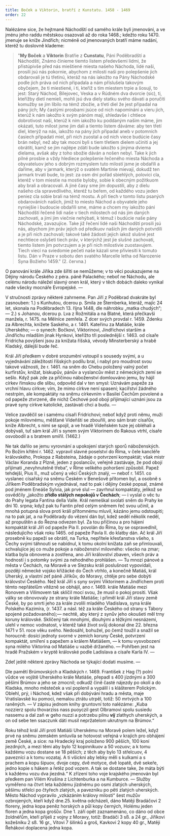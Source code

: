 ```yaml
---
title: Boček a Viktorin, bratří z Kunstatu. 1458 - 1469
order: 22
---
```

Nalézáme sice, že hejtmané Náchodští od samého krále byli jmenováni, a ve jménu jeho raddu městskou osazovali až do roka 1468.; kdežto roku 1470. jmenuje se kníže Jindřich; nicméně od jmenovaných bratří máme nadání, kteréž tu doslovně klademe:

> "**My Boček** a **Viktorin** Bratřie z **Cunstatu**, Páni Poděbradští a Náchodští, Známo činieme tiemto listem předevšemi lidmi, že přistúpivše před nás mieštiené miesta našeho Náchoda, lidé naši, prosili jsú nás pokornie, abychom z milosti naši pro polepšenie jich obdarovali je tú třetinú, kteráž na nás iakožto na Pány Náchodské podle jich práva od nich připadala a nám příslušela takovým obyčejem, že ti miestiené, i ti, kteříž s tím miestem trpie a šosují, to jest: Starý Náchod, Bílejovec, Veska a v Rúdném dva dvorcie (sic), ti, kteřížby dietí nemieli, mohli jsú dva diely statku svého dávati a poručiti komužby se jim líbilo na témž zbožie, a třetí diel že jest připadal na pány jich; My častými prosbami jsúce od nich napomínáni a vieru jich, kterúž k nám iakožto k svým pánóm mají, shledavše i chtiece dobrotivost naši, kterúž k nim iakožto ku poddaným našim máme, jim okázati, tuto milost jsme jim dali a tiemto listem dáváme: aby ten třetí diel, kterýž na nás, iakožto na pány jich připadal aneb v potomních časiech připadati miel, při nich zuostal a od nich viece budúcie časy brán nebyl, než aby tak mocni byli s tiem třetiem dielem učiniti a jej obrátiti, kamž se jim najlépe zdáti bude iakožto s jinýma dviema dielama, avšak aby z toho sbožie dáván a nošen nebyl. Take k jich pilné prosbie a vždy hlediece polepšenie řečeného miesta Náchoda a obyvateluov jeho s dobrým rozmyslem tuto milostí jsme je obdařili a daříme, aby v jarmark, kterýž o svatém Martinie mievají, dokudž ten jarmark trvati bude, to jest: za osm dní pořád sbiehlých, polovici cla, kteréž v tom miestie na mostie byloby, sobie k obecným požitkuom aby brali a obracovali. A jiné časy sme jim dopustili, aby z dielu našeho cla spravedlivého, kteréž tu beřem, od každého vozu jeden peniez cla sobie brali na témž mostu. A při tiech v tomto listu psaných obdarováních našich, jimiž to miesto Náchod a obyvatele jeho nyniejšie i budoucie obdařili sme, máme a chcem my iakožto páni Náchodští řečené lidi naše v tiech milostech od nás jim daných zachovati, a jimi jim viečnie nehýbati, k témuž i budúcie naše pány Náchodské, zavazujíce. Take již řečení lidé naši Náchodští prosili jsú nás, abychom jim práv jejich od předkuov našich jim daných potvrdili a je při nich zachovali; takové také žádosti jejich iakož slušné jest nechtiece oslyšeti tiech práv, v kterýchž jest jie slušné zachovati, tiemto listem jim potvrzujem a je při nich milostivie zuostavujem. Tiech viecí na sviedomie pečeti naše kázali sme přiviesiti k tomuto listu. Dán v Praze v sobotu den svatého Marcelle letha od Narozenie Syna Božieho 1459." (2. června.) 

O panování krále Jiříka zde šířiti se nemůžeme; v to věci poukazujeme na Dějiny národu Českého z péra. páně Palackého; neboť ne Náchodu, ale celému národu náležel slavný onen král, který v těch dobách daleko vynikal nade všecky mocnáře Evropejské. —

V stručnosti zprávy některé zahrneme. Pan Jiří z Poděbrad dvakráte byl zasnouben: 1.) s Kunhutou, dcerou p. Smila ze Šternberka, kteráž, majíc 24 let, skonala na Poděbradech 13. října 1448, dle náhrobku „matka chudých“; — 2.) s Johanou, dcerou p. Lva z Rožmitála a na Blatné, která přečkavši manžela, r. 1475. na Mělníce zemřela. Z dcer svých provdal r. 1459. Zdenku za Albrechta, knížete Saského, a r. 1461. Kateřinu za Matiáše, krále Uherského; — o synech: Bočkovi, Viktorinovi, Jindřichovi starším a Jindřichu mladším jinak Hynkovi, kteřížto tři poslednější r. 1463. od císaře Fridricha povýšeni jsou za knížata říšská, vévody Minsterberský a hrabě Kladský, dálejší bude řeč.

Král Jiří předkem v dobré srozumění vstoupil s sousedy svými, a u vyjednávání záležitostí říšských podílu bral, i nabyl pro moudrost svou takové vážnosti, že r. 1461. na sněm do Chebu položený valný počet kurfirstův, knížat, biskupův, pánův a vyslancův měst z německých zemí se sešlo. Když pak zde za příčinou náboženství domlouváno jemu, by hájil církev římskou dle slibu, odpověd dal v ten smysl: Uznávám papeže za vrchní hlavu církve; vím, že mimo církve není spasení; kacířství žádného nestrpím, ale kompaktáty na sněmu církevním v Basilei Čechům povolené a od papeže ztvrzené, dle nichž Čechové pod obojí přijímající uznáni jsou za pravé syny církve katolické, zastávati chci a budu. —

Velice zavděčil se i samému císaři Fridrichovi; neboť když proti němu, muži pokoje milovnému, měšťané Vídeňští se zbouřili, ano sám bratr císařův, kníže Albrecht, s nimi se spojil, a ve hradě Vídeňském tuze jej obléhali a dobývali, tuť sám král Jiří s synem svým Viktorinem do Rakous vtrhl, císaře osvobodil a s bratrem smířil. (1462.)

Ne tak dařilo se jemu vyrovnání a upokojení starých sporů náboženských. Po Božím křtění r. 1462. vypravil slavné poselství do Říma, v čele kancléře královského, Prokopa z Rabsteina, žádaje o potvrzení kompaktát; však mistr Václav Koranda z Plzně, jeden z poslancův, veřejně zastávaje, že pod obojí přijímati „nevyhnutelně třeba“, v Říme velikého pohoršení způsobil. Papež tehdejší, Pius II., muž učený a věcí Českých znalý, — neboť r. 1451. co vyslanec císařský na sněmu Českém v Benešově přítomen byl, a osobně s Jiříkem Poděbradským vyjednával, nad to pak i dějiny české popsal, známé pod jménem Eneáše Sylvia, jak prvé slul — zavrhnul kompaktáty, jelikož se osvědčily „jakožto **zřídlo stálých nepokojů v Čechách**; — i vyslal o věc tu do Prahy legata Fantina della Valle. Král nemeškal svolati sněm do Prahy ke dni 10. srpna; když pak tu Fantin před celým sněmem řeč svou učinil, a mnohá potupná slova proti králi přítomnému mluvil, kázáno jemu odstoupiti; na to pak jat, a na Poděbrady do vězení dán byl, kdež seděl několik neděl, až propuštěn a do Řezna odvezen byl. Za tou příčinou a pro hájení kompaktát král Jiří od papeže Pia II. povolán do Říma, by se ospravedlnil, následujícího však roku 1465. od papeže Pavla II. do klatby dán. Ač král Jiří prosebně ku papeži se obrátil, na Turka, nepřítele křesťanstva všeho, s Čechy svými táhnouti se nabídnul, k tomu okolní knížata zaň se přimlouvali, schvalujíce jej co muže pokoje a náboženství milovného: všecko na zmar; klatba byla obnovena a zostřena, ano Jiří království zbaven, všech práv a hodností i s potomky svými za nehodného prohlášen. — Tu mnozí pánové a města v Čechách, na Moravě a ve Slezsku králi poslušnost vypovídali, později německé vojsko křižácké do Čech vtrhlo, a konečně Matiáš, král Uherský, a vlastní zeť páně Jiříkův, do Moravy, chtěje pro sebe dobýti království Českého. Než král Jiří s syny svými Viktorinem a Jindřichem proti těmto nepřátelům vítězně se obhájil, ano r. 1469. krále Matiáše mezi Ronovem a Vilímovem tak sklíčil mocí svou, že musil o pokoj prositi. Však války se obnovovaly ze strany krále Matiáše; i přiměl král Jiří stavy země České, by po smrti jeho za krále zvolili mladého Vladislava, syna krále Polského Kazimíra, (r. 1437. a násl. též za krále Českého od strany s Tábory spojené požadovaného);— nechtě, aby který z synův jeho okoušeti měl trny koruny královské. Sklíčený tak mnohými, dlouhými a těžkými nesnázemi, ulehl v nemoc vodnatost, v kteréž také život svůj dokonal dne 22. března 1471 v 51. roce věku svého. Nedosáhl, bohužel, po čemž toužil a snažil se horoucně: dosíci jednoty svorné v zemích koruny České, potvrzení kompaktát, smíření s papežem a králem Matiášem, — k tomu vysvobození syna milého Viktorina od Matiáše u vazbě držaného. — Pohřben jest na hradě Pražském v kryptě královské podle Ladislava a císaře Karla IV. —

Zdeť ještě některé zprávy Náchoda se týkající dodati musíme. —

Dle pamětí Brúmovských a Kladských r. 1469. František z Hag (?) polní vůdce ve vojště Uherského krále Matiáše, přepadl s 400 jízdnými a 300 pěšími Brúmov a jeho se zmocnil; odkudž čině časté nájezdy po okolí a do Kladska, mnoho městeček a vsí poplenil a vypálil i s klášterem Polickým. Oblehl, prý, i Náchod, kdež však při dobývání hradu a města, maje Vratislavské ku pomoci, nemalou ztrátu utrpěl, totiž: 50 mrtvých a 100 raněných. — V zápisu jednom knihy gruntovní toto nalézáme: „Kuba nozzierz spolu thovarziss nass puoyczil gest Olbramovi spolu susiedu nassemu a dal zaň w geho nuzzi a potrzebu pilnu ***vij*** zlathych uherských, a on od sebe ten ssaczunk dáti musil nepržatelom ukrutnym na Brúmov.“

Roku téhož král Jiří proti Matiáši Uherskému na Moravě polem ležel, když prvé na sněmu zemském smluvila se hotovost veřejná v krajích pro obhájení země České, a sice: na Hradecký kraj položeno 900 pěších, 100 koní jiezdných, a mezi těmi aby bylo 12 kopinníkuov a 50 vozuov; a k tomu každému vozu dostane se 18 pěších; z těch aby bylo 13 střelcuov, 4 pavezníci a k tomu vozataj. A ti všickni aby lebky měli s kulkami a s prachem a kopu šipuov, dvoje cepy, dvě motyce, dvě lopatě, dvě sekeře, jedno kopie s hákem a řetěz pod vozem. A tak se dostane take, že máta býti k každému vozu dva jiezdná.“ K zřízení toho voje krajského jmenován byl předkem pan Vilém Krušina z Lichtenburka a na Kumburce. — Služby vyměřeno na čtvrt leta každému jízdnému po osmi zlatých uherských, pěšímu střelci po čtyřech zlatých, a pavezníku po pěti zlatých uherských. Město Náchod vypravilo „vzkázáním královy milosti“ šest mužův ozbrojených, kteří když dne.25. května odcházeli, dáno Matěji Bradáčovi 2 floreny, jedna kopa peněz horských a půl kopy černých, Holému jeden floren a jedna kopa grošův. Dne 1. září opět zaznamenáno, co dáno od obce žoldnéřům, kteří přijeli z vojny z Moravy, totiž: Bradáči 3 sß. a 24 gr., Jiříkovi kožešníku 2 sß. 16 gr., Vítovi 7 šilinků a groš, Kavkovi 2 kopy 40 gr., Matěji Řehákovi doplacena jedna kopa.

